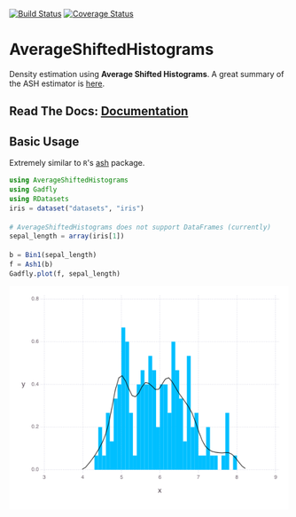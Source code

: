 [![Build Status](https://travis-ci.org/joshday/AverageShiftedHistograms.jl.svg?branch=master)](https://travis-ci.org/joshday/AverageShiftedHistograms.jl)
[![Coverage Status](https://coveralls.io/repos/joshday/AverageShiftedHistograms.jl/badge.svg?branch=master)](https://coveralls.io/r/joshday/AverageShiftedHistograms.jl?branch=master)

# AverageShiftedHistograms

Density estimation using **Average Shifted Histograms**.  A great summary of the ASH estimator is [here](http://www.stat.rice.edu/~scottdw/stat550/HW/hw4/c05.pdf).

## Read The Docs: [Documentation](http://averageshiftedhistogramsjl.readthedocs.org)

## Basic Usage

Extremely similar to `R`'s [ash](http://cran.r-project.org/web/packages/ash/index.html) package.

```julia
using AverageShiftedHistograms
using Gadfly
using RDatasets
iris = dataset("datasets", "iris")

# AverageShiftedHistograms does not support DataFrames (currently)
sepal_length = array(iris[1])

b = Bin1(sepal_length)
f = Ash1(b)
Gadfly.plot(f, sepal_length)
```
![](doc/examples/figures/READMEplot.png)